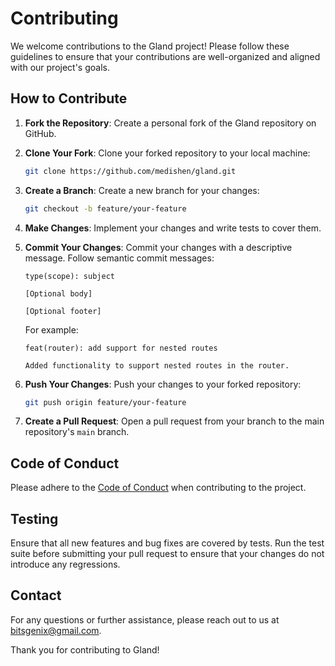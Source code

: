 # Contributing

We welcome contributions to the Gland project! Please follow these guidelines to ensure that your contributions are well-organized and aligned with our project's goals.

## How to Contribute

1. **Fork the Repository**: Create a personal fork of the Gland repository on GitHub.

2. **Clone Your Fork**: Clone your forked repository to your local machine:
   ```bash
   git clone https://github.com/medishen/gland.git
   ```

3. **Create a Branch**: Create a new branch for your changes:
   ```bash
   git checkout -b feature/your-feature
   ```

4. **Make Changes**: Implement your changes and write tests to cover them.

5. **Commit Your Changes**: Commit your changes with a descriptive message. Follow semantic commit messages:
   ```
   type(scope): subject

   [Optional body]

   [Optional footer]
   ```

   For example:
   ```
   feat(router): add support for nested routes

   Added functionality to support nested routes in the router.
   ```

6. **Push Your Changes**: Push your changes to your forked repository:
   ```bash
   git push origin feature/your-feature
   ```

7. **Create a Pull Request**: Open a pull request from your branch to the main repository's `main` branch.

## Code of Conduct

Please adhere to the [Code of Conduct](CODE_OF_CONDUCT.md) when contributing to the project.

## Testing

Ensure that all new features and bug fixes are covered by tests. Run the test suite before submitting your pull request to ensure that your changes do not introduce any regressions.

## Contact

For any questions or further assistance, please reach out to us at [bitsgenix@gmail.com](mailto:bitsgenix@gmail.com).

Thank you for contributing to Gland!